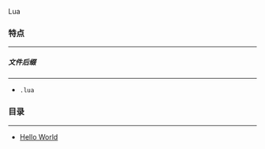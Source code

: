 Lua

### 特点
---
##### 文件后缀
---
* `.lua`

### 目录
---
* [Hello World](https://github.com/PFei-He/Language-Study-Note/tree/master/Lua/Hello%20World)
